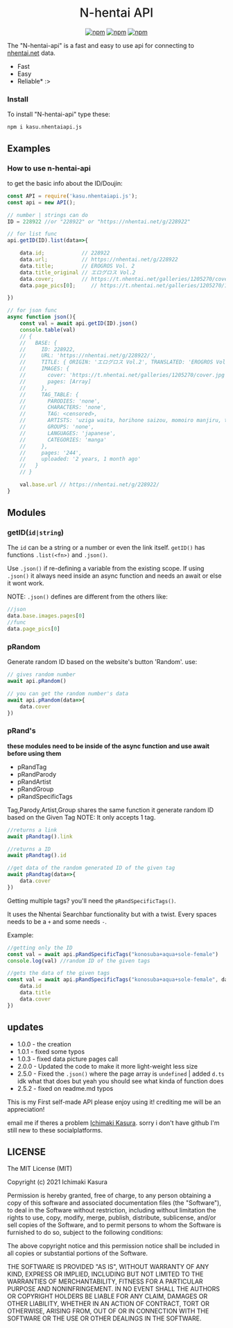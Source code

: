 <div style="text-align:center">
<h1 style="font-weight:500">N-hentai API</h1>
<p>
<a href="https://npmjs.com/package/kasu.nhentaiapi.js"><img alt="npm" src="https://img.shields.io/badge/stable%20version-2.5.3-brightgreen?style=flat"></a>
<a href="https://npmjs.com/package/kasu.nhentaiapi.js"><img alt="npm" src="https://img.shields.io/badge/lib%20folder%20size-12.9kB-green?style=flat"></a>
<a href="https://nhentai.net/g/177013"><img alt="npm" src="https://img.shields.io/badge/unofficial%20nhentai%20API-gray?style=flat"></a>
</p>
</div>

The "N-hentai-api" is a fast and easy to use api for connecting to [nhentai.net]("https://nhentai.net/") data.
* Fast
* Easy
* Reliable* :>

### Install

To install "N-hentai-api" type these:

```
npm i kasu.nhentaiapi.js
```

## Examples

### How to use n-hentai-api

to get the basic info about the ID/Doujin:

```js
const API = require('kasu.nhentaiapi.js');
const api = new API();

// number | strings can do
ID = 228922 //or "228922" or "https://nhentai.net/g/228922"

// for list func
api.getID(ID).list(data=>{

    data.id;            // 228922
    data.url;           // https://nhentai.net/g/228922
    data.title;         // EROGROS Vol. 2
    data.title_original // エログロス Vol.2
    data.cover;         // https://t.nhentai.net/galleries/1205270/cover.jpg
    data.page_pics[0];     // https://t.nhentai.net/galleries/1205270/1t.jpg

})

// for json func
async function json(){
    const val = await api.getID(ID).json()
    console.table(val)
    // {
    //   BASE: {      
    //     ID: 228922,
    //     URL: 'https://nhentai.net/g/228922/',
    //     TITLE: { ORIGIN: 'エログロス Vol.2', TRANSLATED: 'EROGROS Vol. 2' },
    //     IMAGES: { 
    //       cover: 'https://t.nhentai.net/galleries/1205270/cover.jpg'
    //       pages: [Array]
    //     },
    //     TAG_TABLE: {
    //       PARODIES: 'none',
    //       CHARACTERS: 'none',
    //       TAG: <censored>,
    //       ARTISTS: 'uziga waita, horihone saizou, momoiro manjiru, tksn, faith, zero punch, hayami kuro, ai7n, senmu',
    //       GROUPS: 'none',
    //       LANGUAGES: 'japanese',
    //       CATEGORIES: 'manga'
    //     },
    //     pages: '244',
    //     uploaded: '2 years, 1 month ago'
    //   }
    // }

    val.base.url // https://nhentai.net/g/228922/
}
```

## Modules

### getID(``id|string``)

The ``id`` can be a string or a number or even the link itself.
``getID()`` has functions ``.list(<fn>)`` and ``.json()``.

Use ``.json()`` if re-defining a variable from the existing scope.
If using ``.json()`` it always need inside an async function and needs an await or else 
it wont work.

NOTE:
``.json()`` defines are different from the others like:
```js
//json
data.base.images.pages[0]
//func
data.page_pics[0]
```

### pRandom

Generate random ID based on the website's button 'Random'.
use:
```js
// gives random number
await api.pRandom()

// you can get the random number's data
await api.pRandom(data=>{
    data.cover
})
```

### pRand's

**these modules need to be inside of the async function and use await before using them**
* pRandTag
* pRandParody
* pRandArtist
* pRandGroup
* pRandSpecificTags

Tag,Parody,Artist,Group shares the same function it generate random ID based on the Given Tag
NOTE: It only accepts 1 tag.
```js
//returns a link
await pRandtag().link

//returns a ID
await pRandtag().id

//get data of the random generated ID of the given tag
await pRandtag(data=>{
    data.cover
})
```

Getting multiple tags? you'll need the ``pRandSpecificTags()``.

It uses the Nhentai Searchbar functionality but with a twist.
Every spaces needs to be a ``+`` and some needs ``-``.

Example:
```js
//getting only the ID
const val = await api.pRandSpecificTags("konosuba+aqua+sole-female")
console.log(val) //random ID of the given tags

//gets the data of the given tags
const val = await api.pRandSpecificTags("konosuba+aqua+sole-female", data=>{
    data.id
    data.title
    data.cover
})
```

## updates

* 1.0.0 - the creation
* 1.0.1 - fixed some typos
* 1.0.3 - fixed data picture pages call
* 2.0.0 - Updated the code to make it more light-weight less size
* 2.5.0 - Fixed the ``.json()`` where the page array is ``undefined`` | added ``d.ts`` idk what that does but yeah you should see what kinda of function does 
* 2.5.2 - fixed on readme.md typos

This is my First self-made API please enjoy using it!
crediting me will be an appreciation!

email me if theres a problem [Ichimaki Kasura](keanpepito9@gmail.com).
sorry i don't have github I'm still new to these socialplatforms.

## LICENSE

The MIT License (MIT)

Copyright (c) 2021 Ichimaki Kasura

Permission is hereby granted, free of charge, to any person obtaining a copy
of this software and associated documentation files (the "Software"), to deal
in the Software without restriction, including without limitation the rights
to use, copy, modify, merge, publish, distribute, sublicense, and/or sell
copies of the Software, and to permit persons to whom the Software is
furnished to do so, subject to the following conditions:

The above copyright notice and this permission notice shall be included in all
copies or substantial portions of the Software.

THE SOFTWARE IS PROVIDED "AS IS", WITHOUT WARRANTY OF ANY KIND, EXPRESS OR
IMPLIED, INCLUDING BUT NOT LIMITED TO THE WARRANTIES OF MERCHANTABILITY,
FITNESS FOR A PARTICULAR PURPOSE AND NONINFRINGEMENT. IN NO EVENT SHALL THE
AUTHORS OR COPYRIGHT HOLDERS BE LIABLE FOR ANY CLAIM, DAMAGES OR OTHER
LIABILITY, WHETHER IN AN ACTION OF CONTRACT, TORT OR OTHERWISE, ARISING FROM,
OUT OF OR IN CONNECTION WITH THE SOFTWARE OR THE USE OR OTHER DEALINGS IN THE
SOFTWARE.
